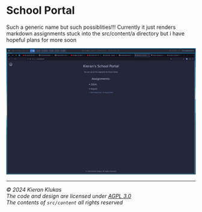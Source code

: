 # School Portal

Such a generic name but such possiblities!!! Currently it just renders markdown assignments stuck into the src/content/a directory but i have hopeful plans for more soon

![scrennshot of the website](.github/images/ss.png)

---

*© 2024 Kieran Klukas*  
*The code and design are licensed under [AGPL 3.0](LICENSE.md)*  
*The contents of `src/content` all rights reserved*